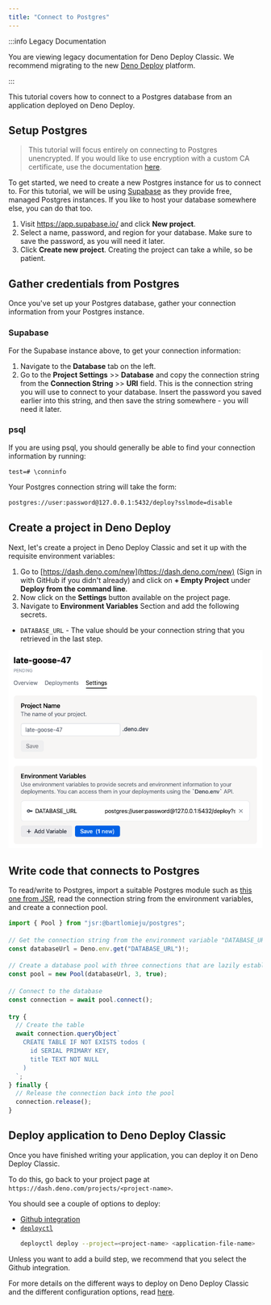 ```yaml
---
title: "Connect to Postgres"
---
```


:::info Legacy Documentation

You are viewing legacy documentation for Deno Deploy Classic. We recommend
migrating to the new
<a href="/deploy/">Deno Deploy</a> platform.

:::

This tutorial covers how to connect to a Postgres database from an application
deployed on Deno Deploy.

## Setup Postgres

> This tutorial will focus entirely on connecting to Postgres unencrypted. If
> you would like to use encryption with a custom CA certificate, use the
> documentation [here](https://deno-postgres.com/#/?id=ssltls-connection).

To get started, we need to create a new Postgres instance for us to connect to.
For this tutorial, we will be using [Supabase](https://supabase.com) as they
provide free, managed Postgres instances. If you like to host your database
somewhere else, you can do that too.

1. Visit https://app.supabase.io/ and click **New project**.
2. Select a name, password, and region for your database. Make sure to save the
   password, as you will need it later.
3. Click **Create new project**. Creating the project can take a while, so be
   patient.

## Gather credentials from Postgres

Once you've set up your Postgres database, gather your connection information
from your Postgres instance.

### Supabase

For the Supabase instance above, to get your connection information:

1. Navigate to the **Database** tab on the left.
2. Go to the **Project Settings** >> **Database** and copy the connection string
   from the **Connection String** >> **URI** field. This is the connection
   string you will use to connect to your database. Insert the password you
   saved earlier into this string, and then save the string somewhere - you will
   need it later.

### psql

If you are using psql, you should generally be able to find your connection
information by running:

```psql
test=# \conninfo
```

Your Postgres connection string will take the form:

```sh
postgres://user:password@127.0.0.1:5432/deploy?sslmode=disable
```

## Create a project in Deno Deploy

Next, let's create a project in Deno Deploy Classic and set it up with the
requisite environment variables:

1. Go to [https://dash.deno.com/new](https://dash.deno.com/new) (Sign in with
   GitHub if you didn't already) and click on **+ Empty Project** under **Deploy
   from the command line**.
2. Now click on the **Settings** button available on the project page.
3. Navigate to **Environment Variables** Section and add the following secrets.

- `DATABASE_URL` - The value should be your connection string that you retrieved
  in the last step.

![postgres_env_variable](../docs-images/postgres_env_variable.png)

## Write code that connects to Postgres

To read/write to Postgres, import a suitable Postgres module such as
[this one from JSR](https://jsr.io/@bartlomieju/postgres), read the connection
string from the environment variables, and create a connection pool.

```ts
import { Pool } from "jsr:@bartlomieju/postgres";

// Get the connection string from the environment variable "DATABASE_URL"
const databaseUrl = Deno.env.get("DATABASE_URL")!;

// Create a database pool with three connections that are lazily established
const pool = new Pool(databaseUrl, 3, true);

// Connect to the database
const connection = await pool.connect();

try {
  // Create the table
  await connection.queryObject`
    CREATE TABLE IF NOT EXISTS todos (
      id SERIAL PRIMARY KEY,
      title TEXT NOT NULL
    )
  `;
} finally {
  // Release the connection back into the pool
  connection.release();
}
```

## Deploy application to Deno Deploy Classic

Once you have finished writing your application, you can deploy it on Deno
Deploy Classic.

To do this, go back to your project page at
`https://dash.deno.com/projects/<project-name>`.

You should see a couple of options to deploy:

- [Github integration](ci_github)
- [`deployctl`](./deployctl.md)
  ```sh
  deployctl deploy --project=<project-name> <application-file-name>
  ```

Unless you want to add a build step, we recommend that you select the Github
integration.

For more details on the different ways to deploy on Deno Deploy Classic and the
different configuration options, read [here](how-to-deploy).

